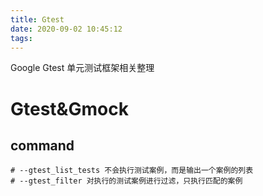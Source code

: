```yaml
---
title: Gtest
date: 2020-09-02 10:45:12
tags:
---
```


Google Gtest 单元测试框架相关整理
<!-- more -->

# Gtest&Gmock

## command

```shell
# --gtest_list_tests 不会执行测试案例，而是输出一个案例的列表
# --gtest_filter 对执行的测试案例进行过滤，只执行匹配的案例
```